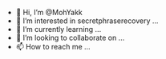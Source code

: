 - 👋 Hi, I’m @MohYakk
- 👀 I’m interested in secretphraserecovery ...
- 🌱 I’m currently learning ...
- 💞️ I’m looking to collaborate on ...
- 📫 How to reach me ...

<!---
MohYakk/MohYakk is a ✨ special ✨ repository because its `README.md` (this file) appears on your GitHub profile.
You can click the Preview link to take a look at your changes.
--->

